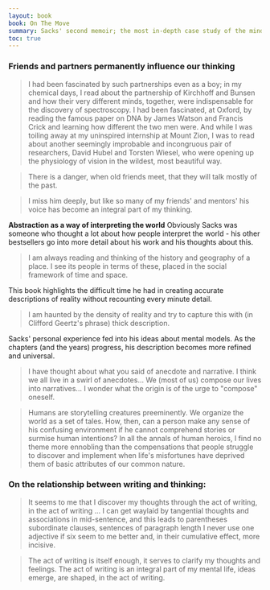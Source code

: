 ```yaml
---
layout: book
book: On The Move
summary: Sacks' second memoir; the most in-depth case study of the mind who produced several famouns books of case studies of his own neurological patients. 
toc: true
---
```


### Friends and partners permanently influence our thinking

> I had been fascinated by such partnerships even as a boy; in my chemical days, I read about the partnership of Kirchhoff and Bunsen and how their very different minds, together, were indispensable for the discovery of spectroscopy. I had been fascinated, at Oxford, by reading the famous paper on DNA by James Watson and Francis Crick and learning how different the two men were. And while I was toiling away at my uninspired internship at Mount Zion, I was to read about another seemingly improbable and incongruous pair of researchers, David Hubel and Torsten Wiesel, who were opening up the physiology of vision in the wildest, most beautiful way.

> There is a danger, when old friends meet, that they will talk mostly of the past.

> I miss him deeply, but like so many of my friends' and mentors' his voice has become an integral part of my thinking.

**Abstraction as a way of interpreting the world** Obviously Sacks was someone who thought a lot about how people interpret the world - his other bestsellers go into more detail about his work and his thoughts about this. 

> I am always reading and thinking of the history and geography of a place. I see its people in terms of these, placed in the social framework of time and space.

This book highlights the difficult time he had in creating accurate descriptions of reality without recounting every minute detail. 

>  I am haunted by the density of reality and try to capture this with (in Clifford Geertz's phrase) thick description.  

Sacks' personal experience fed into his ideas about mental models. As the chapters (and the years) progress, his description becomes more refined and universal. 

> I have thought about what you said of anecdote and narrative. I think we all live in a swirl of anecdotes... We (most of us) compose our lives into narratives... I wonder what the origin is of the urge to "compose" oneself.

> Humans are storytelling creatures preeminently. We organize the world as a set of tales. How, then, can a person make any sense of his confusing environment if he cannot comprehend stories or surmise human intentions? In all the annals of human heroics, I find no theme more ennobling than the compensations that people struggle to discover and implement when life's misfortunes have deprived them of basic attributes of our common nature.

### On the relationship between writing and thinking:

> It seems to me that I discover my thoughts through the act of writing, in the act of writing ... I can get waylaid by tangential thoughts and associations in mid-sentence, and this leads to parentheses subordinate clauses, sentences of paragraph length I never use one adjective if six seem to me better and, in their cumulative effect, more incisive.

> The act of writing is itself enough, it serves to clarify my thoughts and feelings. The act of writing is an integral part of my mental life, ideas emerge, are shaped, in the act of writing.
